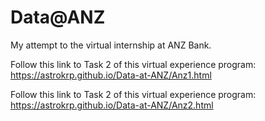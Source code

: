 # Data@ANZ
My attempt to the virtual internship at ANZ Bank.

Follow this link to Task 2 of this virtual experience program: https://astrokrp.github.io/Data-at-ANZ/Anz1.html

Follow this link to Task 2 of this virtual experience program: https://astrokrp.github.io/Data-at-ANZ/Anz2.html
